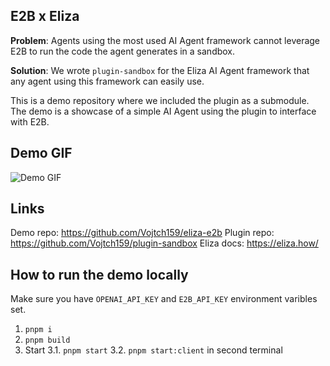 ## E2B x Eliza

__Problem__: Agents using the most used AI Agent framework cannot leverage E2B to run the code the agent generates in a sandbox.

__Solution__: We wrote `plugin-sandbox` for the Eliza AI Agent framework that any agent using this framework can easily use.

This is a demo repository where we included the plugin as a submodule. The demo is a showcase of a simple AI Agent using the plugin to interface with E2B.

## Demo GIF

![Demo GIF](demo.gif)

## Links

Demo repo: https://github.com/Vojtch159/eliza-e2b
Plugin repo: https://github.com/Vojtch159/plugin-sandbox
Eliza docs: https://eliza.how/

## How to run the demo locally

Make sure you have `OPENAI_API_KEY` and `E2B_API_KEY` environment varibles set.

1. `pnpm i`
2. `pnpm build`
3. Start
3.1. `pnpm start`
3.2. `pnpm start:client` in second terminal